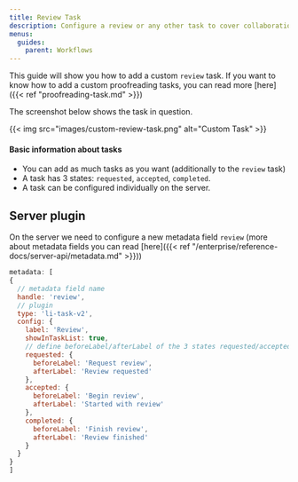 ```yaml
---
title: Review Task
description: Configure a review or any other task to cover collaboration workflows.
menus:
  guides:
    parent: Workflows
---
```


This guide will show you how to add a custom `review` task. If you want to know how to add a custom proofreading tasks, you can read more [here]({{< ref "proofreading-task.md" >}})

The screenshot below shows the task in question.

{{< img src="images/custom-review-task.png" alt="Custom Task" >}}

#### Basic information about tasks
- You can add as much tasks as you want (additionally to the `review` task)
- A task has 3 states: `requested`, `accepted`, `completed`. 
- A task can be configured individually on the server.


## Server plugin

On the server we need to configure a new metadata field `review` (more about metadata fields you can read [here]({{< ref "/enterprise/reference-docs/server-api/metadata.md" >}}))

```js
metadata: [
{
  // metadata field name
  handle: 'review',
  // plugin
  type: 'li-task-v2',
  config: {
    label: 'Review',
    showInTaskList: true,
    // define beforeLabel/afterLabel of the 3 states requested/accepted/completed
    requested: {
      beforeLabel: 'Request review',
      afterLabel: 'Review requested'
    },
    accepted: {
      beforeLabel: 'Begin review',
      afterLabel: 'Started with review'
    },
    completed: {
      beforeLabel: 'Finish review',
      afterLabel: 'Review finished'
    }
  }
}
]
```
